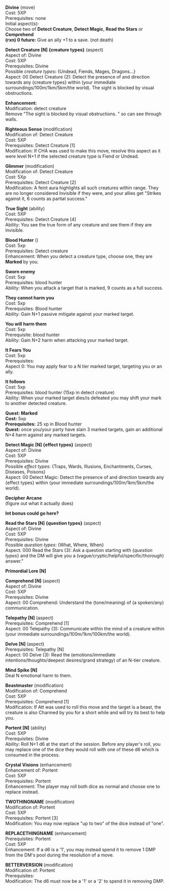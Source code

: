 **Divine** (move)  
Cost: 5XP  
Prerequisites: none  
Initial aspect(s):  
Choose two of **Detect Creature**, **Detect Magic**, **Read the Stars** or **Comprehend**  
**(rxn) 0 future:** Give an ally +1 to a save. (not death)
 
**Detect Creature [N] {****creature types****}** (aspect)  
Aspect of: Divine  
Cost: 5XP  
Prerequisites: Divine  
Possible _creature types_**:** {Undead, Fiends, Mages, Dragons…}  
Aspect: 00 Detect Creature (2): Detect the presence of and direction towards any {creature types} within (your immediate surroundings/100m/1km/5km/the world). The sight is blocked by visual obstructions.
 
**Enhancement:**  
Modification: detect creature  
Remove "The sight is blocked by visual obstructions. " so can see through walls.
 
**Righteous Sense** (modification)  
Modification of: Detect Creature  
Cost: 5XP  
Prerequisites: Detect Creature [1]  
Modification: If CHA was used to make this move, resolve this aspect as it were level N+1 if the selected creature type is Fiend or Undead.
 
**Glimmer** (modification)  
Modification of: Detect Creature  
Cost: 5Xp  
Prerequisites: Detect Creature [2]  
Modification: A feint aura highlights all such creatures within range. They are no longer considered Invisible if they were, and your allies get "Strikes against it, 6 counts as partial success."
 
**True Sight** (ability)  
Cost: 5XP  
Prerequisites: Detect Creature [4]  
Ability: You see the true form of any creature and see them if they are Invisible.
 
**Blood Hunter** ()  
Cost: 5xp  
Prerequisites: Detect creature  
Enhancement: When you detect a creature type, choose one, they are **Marked** by you.
 
**Sworn enemy**  
Cost: 5xp  
Prerequisites: blood hunter  
Ability: When you attack a target that is marked, 9 counts as a full success.
 
**They cannot harm you**  
Cost: 5xp  
Prerequisites: Blood hunter  
Ability: Gain N+1 passive mitigate against your marked target.
 
**You will harm them**  
Cost: 5xp  
Prerequisite: blood hunter  
Ability: Gain N+2 harm when attacking your marked target.
 
**It Fears You**  
Cost: 5xp  
Prerequisites:  
Aspect 0: You may apply fear to a N tier marked target, targeting you or an ally.
 
**It follows**  
Cost: 5xp  
Prerequisites: blood hunter (15xp in detect creature)  
Ability: When your marked target dies/is defeated you may shift your mark to another detected creature.
 
**Quest: Marked**  
**Cost:** 5xp  
**Prerequisites:** 25 xp in Blood hunter  
**Quest:** once you/your party have slain 3 marked targets, gain an additional N+4 harm against any marked targets.
    
**Detect Magic [N] {****effect types****}** (aspect)  
Aspect of: Divine  
Cost: 5XP  
Prerequisites: Divine  
Possible _effect types_: {Traps, Wards, Illusions, Enchantments, Curses, Diseases, Poisons}  
Aspect: 00 Detect Magic: Detect the presence of and direction towards any {effect types} within (your immediate surroundings/100m/1km/5km/the world).
 
**Decipher Arcane**  
(figure out what it actually does)
 
**Int bonus could go here?**
 
**Read the Stars [N] {****question types****}** (aspect)  
Aspect of: Divine  
Cost: 5XP  
Prerequisites: Divine  
Possible _question types_: {What, Where, When}  
Aspect: 000 Read the Stars (3): Ask a question starting with {_question types_} and the DM will give you a (vague/cryptic/helpful/specific/thorough) answer."
 
**Primordial Lore [N]**
   

**Comprehend [N]** (aspect)  
Aspect of: Divine  
Cost: 5XP  
Prerequisites: Divine  
Aspect: 00 Comprehend: Understand the (tone/meaning) of (a spoken/any) communication.
 
**Telepathy [N]** (aspect)  
Prerequisites: Comprehend [1]  
Aspect: 00 Telepathy (3): Communicate within the mind of a creature within (your immediate surroundings/100m/1km/100km/the world).
 
**Delve [N]** (aspect)  
Prerequisites: Telepathy [N]  
Aspect: 00 Delve (3): Read the (emotions/immediate intentions/thoughts/deepest desires/grand strategy) of an N-tier creature.
 
**Mind Spike [N]**  
Deal N emotional harm to them.
 
**Beastmaster** (modification)  
Modification of: Comprehend  
Cost: 5XP  
Prerequisites: Comprehend [1]  
Modification: If Att was used to roll this move and the target is a beast, the creature is also Charmed by you for a short while and will try its best to help you.
 
**Portent [N]** (ability)  
Cost: 5XP  
Prerequisites: Divine  
Ability: Roll N+1 d6 at the start of the session. Before any player's roll, you may replace one of the dice they would roll with one of these d6 which is consumed in the process.
 
**Crystal Visions** (enhancement)  
Enhancement of: Portent  
Cost: 5XP  
Prerequisites: Portent  
Enhancement: The player may roll both dice as normal and choose one to replace instead.
 
**TWOTHINGNAME** (modification)  
Modification of: Portent  
Cost: 5XP  
Prerequisites: Portent [3]  
Modification: You may now replace "up to two" of the dice instead of "one".
 
**REPLACETHINGNAME** (enhancement)  
Prerequisites: Portent  
Cost: 5XP  
Enhancement: If a d6 is a '1', you may instead spend it to remove 1 DMP from the DM's pool during the resolution of a move.
 
**BETTERVERSION** (modification)  
Modification of: Portent  
Prerequisites:  
Modification: The d6 must now be a '1' or a '2' to spend it in removing DMP.